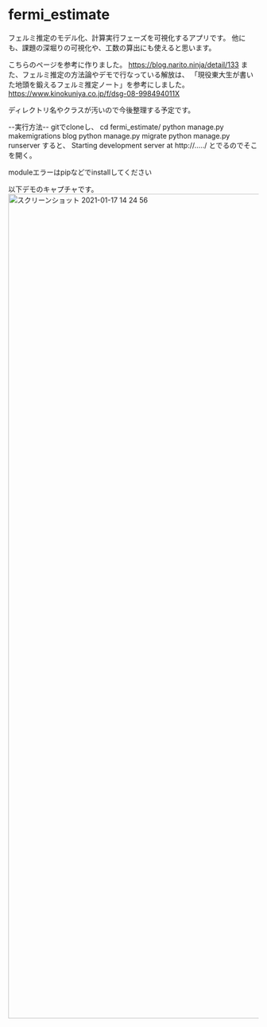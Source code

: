 # fermi_estimate
フェルミ推定のモデル化、計算実行フェーズを可視化するアプリです。
他にも、課題の深堀りの可視化や、工数の算出にも使えると思います。

こちらのページを参考に作りました。
https://blog.narito.ninja/detail/133
また、フェルミ推定の方法論やデモで行なっている解放は、
「現役東大生が書いた地頭を鍛えるフェルミ推定ノート」を参考にしました。
https://www.kinokuniya.co.jp/f/dsg-08-998494011X

ディレクトリ名やクラスが汚いので今後整理する予定です。

--実行方法--
gitでcloneし、
cd fermi_estimate/
python manage.py makemigrations blog
python manage.py migrate
python manage.py runserver
すると、
Starting development server at http://...../
とでるのでそこを開く。

moduleエラーはpipなどでinstallしてください

以下デモのキャプチャです。
<img width="1656" alt="スクリーンショット 2021-01-17 14 24 56" src="https://user-images.githubusercontent.com/38319910/104831860-d4681e80-58cf-11eb-91e1-720da967c7f7.png">
